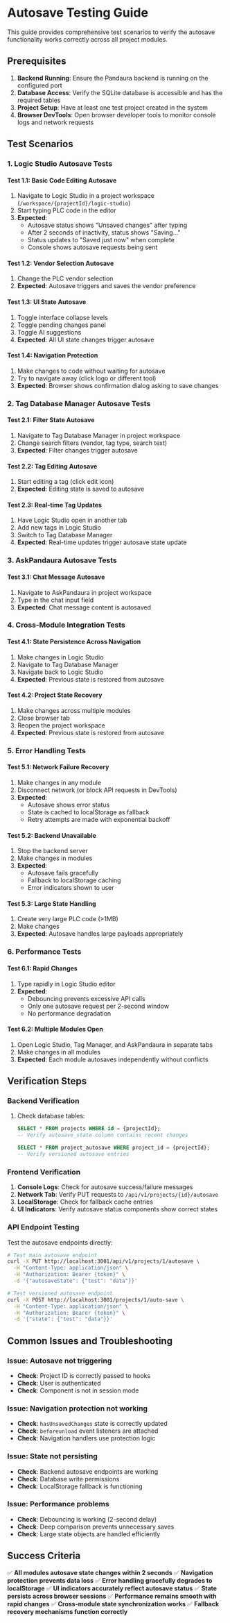 # Autosave Testing Guide

This guide provides comprehensive test scenarios to verify the autosave functionality works correctly across all project modules.

## Prerequisites

1. **Backend Running**: Ensure the Pandaura backend is running on the configured port
2. **Database Access**: Verify the SQLite database is accessible and has the required tables
3. **Project Setup**: Have at least one test project created in the system
4. **Browser DevTools**: Open browser developer tools to monitor console logs and network requests

## Test Scenarios

### 1. Logic Studio Autosave Tests

#### Test 1.1: Basic Code Editing Autosave
1. Navigate to Logic Studio in a project workspace (`/workspace/{projectId}/logic-studio`)
2. Start typing PLC code in the editor
3. **Expected**: 
   - Autosave status shows "Unsaved changes" after typing
   - After 2 seconds of inactivity, status shows "Saving..."
   - Status updates to "Saved just now" when complete
   - Console shows autosave requests being sent

#### Test 1.2: Vendor Selection Autosave
1. Change the PLC vendor selection
2. **Expected**: Autosave triggers and saves the vendor preference

#### Test 1.3: UI State Autosave
1. Toggle interface collapse levels
2. Toggle pending changes panel
3. Toggle AI suggestions
4. **Expected**: All UI state changes trigger autosave

#### Test 1.4: Navigation Protection
1. Make changes to code without waiting for autosave
2. Try to navigate away (click logo or different tool)
3. **Expected**: Browser shows confirmation dialog asking to save changes

### 2. Tag Database Manager Autosave Tests

#### Test 2.1: Filter State Autosave
1. Navigate to Tag Database Manager in project workspace
2. Change search filters (vendor, tag type, search text)
3. **Expected**: Filter changes trigger autosave

#### Test 2.2: Tag Editing Autosave
1. Start editing a tag (click edit icon)
2. **Expected**: Editing state is saved to autosave

#### Test 2.3: Real-time Tag Updates
1. Have Logic Studio open in another tab
2. Add new tags in Logic Studio
3. Switch to Tag Database Manager
4. **Expected**: Real-time updates trigger autosave state update

### 3. AskPandaura Autosave Tests

#### Test 3.1: Chat Message Autosave
1. Navigate to AskPandaura in project workspace
2. Type in the chat input field
3. **Expected**: Chat message content is autosaved

### 4. Cross-Module Integration Tests

#### Test 4.1: State Persistence Across Navigation
1. Make changes in Logic Studio
2. Navigate to Tag Database Manager
3. Navigate back to Logic Studio
4. **Expected**: Previous state is restored from autosave

#### Test 4.2: Project State Recovery
1. Make changes across multiple modules
2. Close browser tab
3. Reopen the project workspace
4. **Expected**: Previous state is restored from autosave

### 5. Error Handling Tests

#### Test 5.1: Network Failure Recovery
1. Make changes in any module
2. Disconnect network (or block API requests in DevTools)
3. **Expected**: 
   - Autosave shows error status
   - State is cached to localStorage as fallback
   - Retry attempts are made with exponential backoff

#### Test 5.2: Backend Unavailable
1. Stop the backend server
2. Make changes in modules
3. **Expected**: 
   - Autosave fails gracefully
   - Fallback to localStorage caching
   - Error indicators shown to user

#### Test 5.3: Large State Handling
1. Create very large PLC code (>1MB)
2. Make changes
3. **Expected**: Autosave handles large payloads appropriately

### 6. Performance Tests

#### Test 6.1: Rapid Changes
1. Type rapidly in Logic Studio editor
2. **Expected**: 
   - Debouncing prevents excessive API calls
   - Only one autosave request per 2-second window
   - No performance degradation

#### Test 6.2: Multiple Modules Open
1. Open Logic Studio, Tag Manager, and AskPandaura in separate tabs
2. Make changes in all modules
3. **Expected**: Each module autosaves independently without conflicts

## Verification Steps

### Backend Verification
1. Check database tables:
   ```sql
   SELECT * FROM projects WHERE id = {projectId};
   -- Verify autosave_state column contains recent changes
   
   SELECT * FROM project_autosave WHERE project_id = {projectId};
   -- Verify versioned autosave entries
   ```

### Frontend Verification
1. **Console Logs**: Check for autosave success/failure messages
2. **Network Tab**: Verify PUT requests to `/api/v1/projects/{id}/autosave`
3. **LocalStorage**: Check for fallback cache entries
4. **UI Indicators**: Verify autosave status components show correct states

### API Endpoint Testing
Test the autosave endpoints directly:

```bash
# Test main autosave endpoint
curl -X PUT http://localhost:3001/api/v1/projects/1/autosave \
  -H "Content-Type: application/json" \
  -H "Authorization: Bearer {token}" \
  -d '{"autosaveState": {"test": "data"}}'

# Test versioned autosave endpoint  
curl -X POST http://localhost:3001/projects/1/auto-save \
  -H "Content-Type: application/json" \
  -H "Authorization: Bearer {token}" \
  -d '{"state": {"test": "data"}}'
```

## Common Issues and Troubleshooting

### Issue: Autosave not triggering
- **Check**: Project ID is correctly passed to hooks
- **Check**: User is authenticated
- **Check**: Component is not in session mode

### Issue: Navigation protection not working
- **Check**: `hasUnsavedChanges` state is correctly updated
- **Check**: `beforeunload` event listeners are attached
- **Check**: Navigation handlers use protection logic

### Issue: State not persisting
- **Check**: Backend autosave endpoints are working
- **Check**: Database write permissions
- **Check**: LocalStorage fallback is functioning

### Issue: Performance problems
- **Check**: Debouncing is working (2-second delay)
- **Check**: Deep comparison prevents unnecessary saves
- **Check**: Large state objects are handled efficiently

## Success Criteria

✅ **All modules autosave state changes within 2 seconds**
✅ **Navigation protection prevents data loss**
✅ **Error handling gracefully degrades to localStorage**
✅ **UI indicators accurately reflect autosave status**
✅ **State persists across browser sessions**
✅ **Performance remains smooth with rapid changes**
✅ **Cross-module state synchronization works**
✅ **Fallback recovery mechanisms function correctly**
